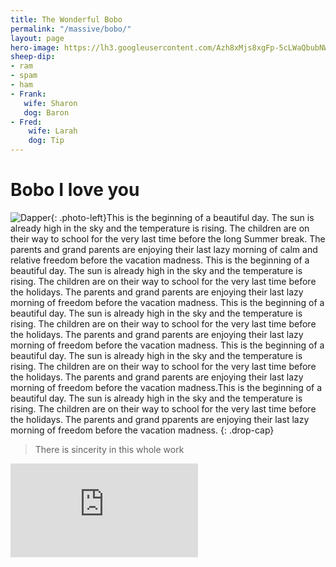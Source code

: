 ```yaml
---
title: The Wonderful Bobo
permalink: "/massive/bobo/"
layout: page
hero-image: https://lh3.googleusercontent.com/Azh8xMjs8xgFp-5cLWaQbubNWnjzPSghNcFkd1jccGHmsE3Z8kqrCobr4iEUpIPPFr5Plowv11U1WYzFM5LfHTSrekilD4P9TPkIC7cwtgs=w1200-h400-rj-e30?.jpg
sheep-dip:
- ram
- spam
- ham
- Frank:
   wife: Sharon
   dog: Baron
- Fred:
    wife: Larah
    dog: Tip
---
```


# Bobo I love you

![Dapper](https://lh3.googleusercontent.com/--Ica3Qa6TIk/WzuEpCWKcLI/AAAAAAAAWoc/-PWHu_n2KAwCSTr1sLaJJiluGUzpTzNiwCE0YBhgL/s240-e30/chinface.jpg){: .photo-left}This is the beginning of a beautiful day. The sun is already high in the sky and the temperature is rising. The children are on their way to school for the very last time before the long Summer break. The parents and grand parents are enjoying their last lazy morning of calm and relative freedom before the vacation madness. This is the beginning of a beautiful day. The sun is already high in the sky and the temperature is rising. The children are on their way to school for the very last time before the holidays. The parents and grand parents are enjoying their last lazy morning of freedom before the vacation madness. This is the beginning of a beautiful day. The sun is already high in the sky and the temperature is rising. The children are on their way to school for the very last time before the holidays. The parents and grand parents are enjoying their last lazy morning of freedom before the vacation madness. This is the beginning of a beautiful day. The sun is already high in the sky and the temperature is rising. The children are on their way to school for the very last time before the holidays. The parents and grand parents are enjoying their last lazy morning of freedom before the vacation madness.This is the beginning of a beautiful day. The sun is already high in the sky and the temperature is rising. The children are on their way to school for the very last time before the holidays. The parents and grand pparents are enjoying their last lazy morning of freedom before the vacation madness.
{: .drop-cap}

> There is sincerity in this whole work

<div class="embed-container"><iframe src="https://www.youtube.com/embed/T4S8-4PO1f0" allowfullscreen="" frameborder="0"></iframe></div>

&nbsp;
